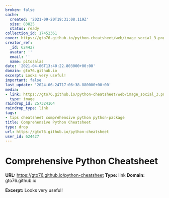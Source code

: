 ```yaml
---
broken: false
cache:
  created: '2021-09-20T19:31:08.119Z'
  size: 83825
  status: ready
collection_id: 17452361
cover: https://gto76.github.io/python-cheatsheet/web/image_social_3.png
creator_ref:
  _id: 624427
  avatar: ''
  email: ''
  name: pitosalas
date: '2021-04-06T13:40:22.803000+00:00'
domain: gto76.github.io
excerpt: Looks very useful!
important: false
last_update: '2024-06-24T17:06:38.880000+00:00'
media:
- link: https://gto76.github.io/python-cheatsheet/web/image_social_3.png
  type: image
raindrop_id: 257324164
raindrop_type: link
tags:
- tips cheatsheet comprehensive python python-package
title: Comprehensive Python Cheatsheet
type: drop
url: https://gto76.github.io/python-cheatsheet
user_id: 624427
---
```


# Comprehensive Python Cheatsheet

**URL:** https://gto76.github.io/python-cheatsheet
**Type:** link
**Domain:** gto76.github.io

**Excerpt:** Looks very useful!
